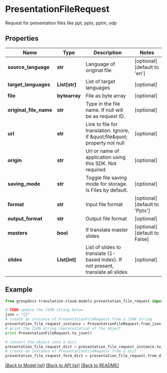 # PresentationFileRequest

Request for presentation files like ppt, pptx, pptm, odp

## Properties
Name | Type | Description | Notes
------------ | ------------- | ------------- | -------------
**source_language** | **str** | Language of original file | [optional] [default to 'en']
**target_languages** | **List[str]** | List of target languages | [optional] 
**file** | **bytearray** | File as byte array | [optional] 
**original_file_name** | **str** | Type in the file name. If null will be as request ID. | [optional] 
**url** | **str** | Link to file for translation. Ignore, if \&quot;file\&quot; property not null | [optional] 
**origin** | **str** | Url or name of application using this SDK. Not required. | [optional] 
**saving_mode** | **str** | Toggle file saving mode for storage.  Is Files by default. | [optional] 
**format** | **str** | Input file format | [optional] [default to 'Pptx']
**output_format** | **str** | Output file format | [optional] 
**masters** | **bool** | If translate master slides | [optional] [default to False]
**slides** | **List[int]** | List of slides to translate (1-based index). If not present, translate all slides | [optional] 

## Example

```python
from groupdocs-translation-cloud.models.presentation_file_request import PresentationFileRequest

# TODO update the JSON string below
json = "{}"
# create an instance of PresentationFileRequest from a JSON string
presentation_file_request_instance = PresentationFileRequest.from_json(json)
# print the JSON string representation of the object
print PresentationFileRequest.to_json()

# convert the object into a dict
presentation_file_request_dict = presentation_file_request_instance.to_dict()
# create an instance of PresentationFileRequest from a dict
presentation_file_request_form_dict = presentation_file_request.from_dict(presentation_file_request_dict)
```
[[Back to Model list]](../README.md#documentation-for-models) [[Back to API list]](../README.md#documentation-for-api-endpoints) [[Back to README]](../README.md)



